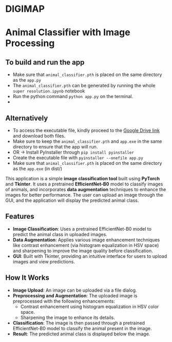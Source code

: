 # DIGIMAP 

# Animal Classifier with Image Processing

## To build and run the app
- Make sure that `animal_classifier.pth` is placed on the same directory as the `app.py`
- The `animal_classifier.pth` can be generated by running the whole `super resolution.ipynb` notebook
- Run the python command `python app.py` on the terminal.
- 
## Alternatively
- To access the executable file, kindly proceed to the [Google Drive link](https://drive.google.com/drive/folders/1Rqbfg1ip_Ftxvo6M5-1zIJe_NtRCOgyM?usp=drive_link) and download both files.
- Make sure to keep the `animal_classifier.pth` and `app.exe` in the same directory to ensure that the app will run.
- OR -> Install PyInstaller through `pip install pyinstaller`
- Create the executable file with `pyinstaller --onefile app.py`
- Make sure that `animal_classifier.pth` is placed on the same directory as the `app.exe` (in dist/)


This application is a simple **image classification tool** built using **PyTorch** and **Tkinter**. It uses a pretrained **EfficientNet-B0** model to classify images of animals, and incorporates **data augmentation** techniques to enhance the images for better performance. The user can upload an image through the GUI, and the application will display the predicted animal class.

## Features

- **Image Classification**: Uses a pretrained EfficientNet-B0 model to predict the animal class in uploaded images.
- **Data Augmentation**: Applies various image enhancement techniques like contrast enhancement (via histogram equalization in HSV space) and sharpening to improve the image quality before classification.
- **GUI**: Built with Tkinter, providing an intuitive interface for users to upload images and view predictions.

## How It Works

- **Image Upload**: An image can be uploaded via a file dialog.
- **Preprocessing and Augmentation**: The uploaded image is preprocessed with the following enhancements:
  - Contrast enhancement using histogram equalization in HSV color space.
  - Sharpening the image to enhance its details.
- **Classification**: The image is then passed through a pretrained EfficientNet-B0 model to classify the animal present in the image.
- **Result**: The predicted animal class is displayed below the image.

